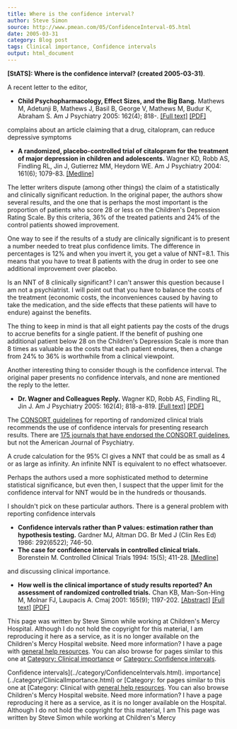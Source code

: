 ```yaml
---
title: Where is the confidence interval?
author: Steve Simon
source: http://www.pmean.com/05/ConfidenceInterval-05.html
date: 2005-03-31
category: Blog post
tags: Clinical importance, Confidence intervals
output: html_document
---
```

**[StATS]: Where is the confidence interval?
(created 2005-03-31)**.

A recent letter to the editor,

-   **Child Psychopharmacology, Effect Sizes, and the Big Bang.**
    Mathews M, Adetunji B, Mathews J, Basil B, George V, Mathews M,
    Budur K, Abraham S. Am J Psychiatry 2005: 162(4); 818-. [\[Full
    text\]](http://ajp.psychiatryonline.org/cgi/content/full/162/4/818)
    [\[PDF\]](http://ajp.psychiatryonline.org/cgi/reprint/162/4/818.pdf)

complains about an article claiming that a drug, citalopram, can reduce
depressive symptoms

-   **A randomized, placebo-controlled trial of citalopram for the
    treatment of major depression in children and adolescents.** Wagner
    KD, Robb AS, Findling RL, Jin J, Gutierrez MM, Heydorn WE. Am J
    Psychiatry 2004: 161(6); 1079-83.
    [\[Medline\]](http://www.ncbi.nlm.nih.gov/entrez/query.fcgi?cmd=Retrieve&db=PubMed&list_uids=15169696&dopt=Abstract)

The letter writers dispute (among other things) the claim of a
statistically and clinically significant reduction. In the original
paper, the authors show several results, and the one that is perhaps the
most important is the proportion of patients who score 28 or less on the
Children\'s Depression Rating Scale. By this criteria, 36% of the
treated patients and 24% of the control patients showed improvement.

One way to see if the results of a study are clinically significant is
to present a number needed to treat plus confidence limits. The
difference in percentages is 12% and when you invert it, you get a value
of NNT=8.1. This means that you have to treat 8 patients with the drug
in order to see one additional improvement over placebo.

Is an NNT of 8 clinically significant? I can\'t answer this question
because I am not a psychiatrist. I will point out that you have to
balance the costs of the treatment (economic costs, the inconveniences
caused by having to take the medication, and the side effects that these
patients will have to endure) against the benefits.

The thing to keep in mind is that all eight patients pay the costs of
the drugs to accrue benefits for a single patient. If the benefit of
pushing one additional patient below 28 on the Children\'s Depression
Scale is more than 8 times as valuable as the costs that each patient
endures, then a change from 24% to 36% is worthwhile from a clinical
viewpoint.

Another interesting thing to consider though is the confidence interval.
The original paper presents no confidence intervals, and none are
mentioned the reply to the letter.

-   **Dr. Wagner and Colleagues Reply.** Wagner KD, Robb AS, Findling
    RL, Jin J. Am J Psychiatry 2005: 162(4); 818-a-819. [\[Full
    text\]](http://ajp.psychiatryonline.org/cgi/content/full/162/4/818-a)
    [\[PDF\]](http://ajp.psychiatryonline.org/cgi/reprint/162/4/818-a)

The [CONSORT guidelines](http://www.consort-statement.org) for reporting
of randomized clinical trials recommends the use of confidence intervals
for presenting research results. There are [175 journals that have
endorsed the CONSORT
guidelines](http://www.consort-statement.org/endorsements/journals/journals.html),
but not the American Journal of Psychiatry.

A crude calculation for the 95% CI gives a NNT that could be as small as
4 or as large as infinity. An infinite NNT is equivalent to no effect
whatsoever.

Perhaps the authors used a more sophisticated method to determine
statistical significance, but even then, I suspect that the upper limit
for the confidence interval for NNT would be in the hundreds or
thousands.

I shouldn\'t pick on these particular authors. There is a general
problem with reporting confidence intervals

-   **Confidence intervals rather than P values: estimation rather than
    hypothesis testing.** Gardner MJ, Altman DG. Br Med J (Clin Res Ed)
    1986: 292(6522); 746-50.
-   **The case for confidence intervals in controlled clinical trials.**
    Borenstein M. Controlled Clinical Trials 1994: 15(5); 411-28.
    [\[Medline\]](http://www.ncbi.nlm.nih.gov/entrez/query.fcgi?cmd=Retrieve&db=PubMed&list_uids=8001360&dopt=Abstract)

and discussing clinical importance.

-   **How well is the clinical importance of study results reported? An
    assessment of randomized controlled trials.** Chan KB, Man-Son-Hing
    M, Molnar FJ, Laupacis A. Cmaj 2001: 165(9); 1197-202.
    [\[Abstract\]](http://www.cmaj.ca/cgi/content/abstract/165/9/1197)
    [\[Full text\]](http://www.cmaj.ca/cgi/content/full/165/9/1197)
    [\[PDF\]](http://www.cmaj.ca/cgi/reprint/165/9/1197.pdf)

This page was written by Steve Simon while working at Children\'s Mercy
Hospital. Although I do not hold the copyright for this material, I am
reproducing it here as a service, as it is no longer available on the
Children\'s Mercy Hospital website. Need more information? I have a page
with [general help resources](../GeneralHelp.html). You can also browse
for pages similar to this one at [Category: Clinical
importance](../category/ClinicalImportance.html) or [Category:
Confidence intervals](../category/ConfidenceIntervals.html).
<!---More--->
Confidence intervals](../category/ConfidenceIntervals.html).
importance](../category/ClinicalImportance.html) or [Category:
for pages similar to this one at [Category: Clinical
with [general help resources](../GeneralHelp.html). You can also browse
Children\'s Mercy Hospital website. Need more information? I have a page
reproducing it here as a service, as it is no longer available on the
Hospital. Although I do not hold the copyright for this material, I am
This page was written by Steve Simon while working at Children\'s Mercy

<!---Do not use
**[StATS]: Where is the confidence interval?
This page was written by Steve Simon while working at Children\'s Mercy
Hospital. Although I do not hold the copyright for this material, I am
reproducing it here as a service, as it is no longer available on the
Children\'s Mercy Hospital website. Need more information? I have a page
with [general help resources](../GeneralHelp.html). You can also browse
for pages similar to this one at [Category: Clinical
importance](../category/ClinicalImportance.html) or [Category:
Confidence intervals](../category/ConfidenceIntervals.html).
--->

